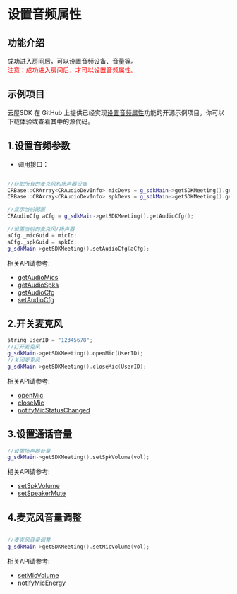 # 设置音频属性

## 功能介绍

成功进入房间后，可以设置音频设备、音量等。</br>
<font color=Red>注意：成功进入房间后，才可以设置音频属性。</font>

## 示例项目

云屋SDK 在 GitHub 上提供已经实现[设置音频属性](https://github.com/cloudroomSDK/API-Demo/tree/main/Linux/src/TestAudioSetting)功能的开源示例项目。你可以下载体验或查看其中的源代码。

<h2 id=initAudio> 1.设置音频参数</h2>

- 调用接口：

```cpp

//获取所有的麦克风和扬声器设备
CRBase::CRArray<CRAudioDevInfo> micDevs = g_sdkMain->getSDKMeeting().getAudioMics();
CRBase::CRArray<CRAudioDevInfo> spkDevs = g_sdkMain->getSDKMeeting().getAudioSpks();

//显示当前配置
CRAudioCfg aCfg = g_sdkMain->getSDKMeeting().getAudioCfg();

//设置当前的麦克风/扬声器
aCfg._micGuid = micId;
aCfg._spkGuid = spkId;
g_sdkMain->getSDKMeeting().setAudioCfg(aCfg);

```

相关API请参考:
* [getAudioMics](Apis.md#getAudioMics)
* [getAudioSpks](Apis.md#getAudioSpks)
* [getAudioCfg](Apis.md#getAudioCfg)
* [setAudioCfg](Apis.md#setAudioCfg)


<h2 id=openMic> 2.开关麦克风</h2>

```cpp
string UserID = "12345678";
//打开麦克风
g_sdkMain->getSDKMeeting().openMic(UserID);
//关闭麦克风
g_sdkMain->getSDKMeeting().closeMic(UserID);
```

相关API请参考:
* [openMic](Apis.md#openMic)
* [closeMic](Apis.md#closeMic)
* [notifyMicStatusChanged](Apis.md#notifyMicStatusChanged)


<h2 id=setSpkVol> 3.设置通话音量</h2>

```cpp
//设置扬声器音量
g_sdkMain->getSDKMeeting().setSpkVolume(vol);

```

相关API请参考:
* [setSpkVolume](Apis.md#setSpkVolume)
* [setSpeakerMute](Apis.md#setSpeakerMute)


<h2 id=setSpkVol> 4.麦克风音量调整</h2>

```cpp

//麦克风音量调整
g_sdkMain->getSDKMeeting().setMicVolume(vol);

```

相关API请参考:
* [setMicVolume](Apis.md#setMicVolume)
* [notifyMicEnergy](Apis.md#notifyMicEnergy)

